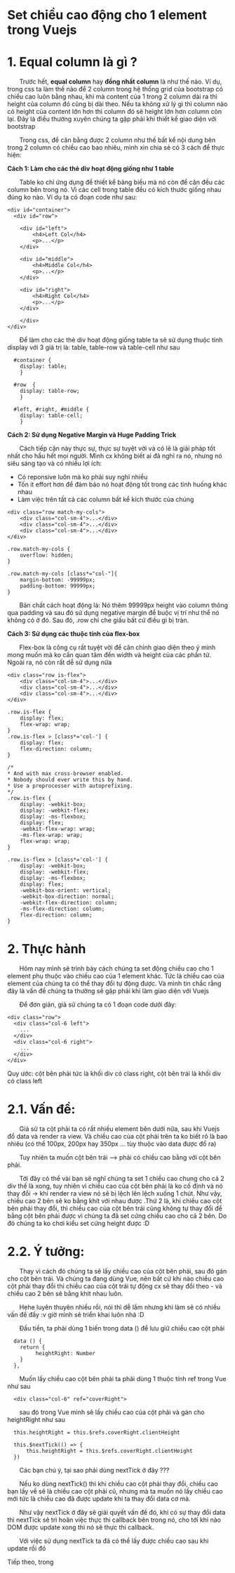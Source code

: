# Set chiều cao động cho 1 element trong Vuejs

# 1. Equal column là gì ?
&nbsp;&nbsp;&nbsp;&nbsp;&nbsp;&nbsp; Trước hết, **equal column** hay **đồng nhất column** là như thế nào. Ví dụ, trong css ta làm thế nào để 2 column trong hệ thống grid của bootstrap có chiều cao luôn bằng nhau, khi mà content của 1 trong 2 column dài ra thì height của column đó cũng bị dài theo. Nếu ta không xử lý gì thì column nào có height của content lớn hơn thì column đó sẽ height lớn hơn column còn lại. Đây là điều thường xuyên chúng ta gặp phải khi thiết kế giao diện với bootstrap

&nbsp;&nbsp;&nbsp;&nbsp;&nbsp;&nbsp; Trong css, để cân bằng được 2 column như thế bất kể nội dung bên trong 2 column có chiều cao bao nhiêu, mình xin chia sẻ có 3 cách để thực hiện:

**Cách 1: Làm cho các thẻ div hoạt động giống như 1 table**

&nbsp;&nbsp;&nbsp;&nbsp;&nbsp;&nbsp; Table ko chỉ ứng dụng để thiết kể bảng biểu mà nó còn để căn đều các column bên trong nó. Vì các cell trong table đều có kích thước giống nhau đúng ko nào. Ví dụ ta có đoạn code như sau:

```
<div id="container">
  <div id="row">

  	<div id="left">
  		<h4>Left Col</h4>
  		<p>...</p>
  	</div>

  	<div id="middle">
  		<h4>Middle Col</h4>
  		<p>...</p>
  	</div>

  	<div id="right">
    	<h4>Right Col</h4>
    	<p>...</p>
  	</div>

	</div>
</div>
```

&nbsp;&nbsp;&nbsp;&nbsp;&nbsp;&nbsp; Để làm cho các thẻ div hoạt động giống table ta sẽ sử dụng thuộc tính display với 3 giá trị là: table, table-row và table-cell như sau

```
  #container {
    display: table;
    }

  #row  {
    display: table-row;
    }

  #left, #right, #middle {
    display: table-cell;
    }
```

**Cách 2: Sử dụng Negative Margin và Huge Padding Trick**

&nbsp;&nbsp;&nbsp;&nbsp;&nbsp;&nbsp; Cách tiếp cận này thực sự, thực sự tuyệt vời và có lẽ là giải pháp tốt nhất cho hầu hết mọi người. Mình cx không biết ai đã nghĩ ra nó, nhưng nó siêu sáng tạo và có nhiều lợi ích:

* Có reponsive luôn mà ko phải suy nghĩ nhiều
* Tốn ít effort hơn để đảm bảo nó hoạt động tốt trong các tình huống khác nhau
* Làm việc trên tất cả các column bất kể kích thước của chúng

```
<div class="row match-my-cols">
    <div class="col-sm-4">...</div>
    <div class="col-sm-4">...</div>
    <div class="col-sm-4">...</div>
</div>
```

```
.row.match-my-cols {
    overflow: hidden; 
}

.row.match-my-cols [class*="col-"]{
    margin-bottom: -99999px;
    padding-bottom: 99999px;
}
```

&nbsp;&nbsp;&nbsp;&nbsp;&nbsp;&nbsp; Bản chất cách hoạt động là: Nó thêm 99999px height vào column thông qua padding và sau đó sử dụng negative margin để buộc vị trí như thể nó không có ở đó. Sau đó, .row chỉ che giấu bất cứ điều gì bị tràn.

**Cách 3: Sử dụng các thuộc tính của flex-box**

&nbsp;&nbsp;&nbsp;&nbsp;&nbsp;&nbsp; Flex-box là công cụ rất tuyệt vời để căn chỉnh giao diện theo ý mình mong muốn mà ko cần quan tâm đến width và height của các phần tử. Ngoài ra, nó còn rất dễ sử dụng nữa

```
<div class="row is-flex">
    <div class="col-sm-4">...</div>
    <div class="col-sm-4">...</div>
    <div class="col-sm-4">...</div>
</div>
```

```
.row.is-flex {
    display: flex;
    flex-wrap: wrap;
}
.row.is-flex > [class*='col-'] {
    display: flex;
    flex-direction: column;
}

/*
* And with max cross-browser enabled.
* Nobody should ever write this by hand. 
* Use a preprocesser with autoprefixing.
*/
.row.is-flex {
    display: -webkit-box;
    display: -webkit-flex;
    display: -ms-flexbox;
    display: flex;
    -webkit-flex-wrap: wrap;
    -ms-flex-wrap: wrap;
    flex-wrap: wrap;
}

.row.is-flex > [class*='col-'] {
    display: -webkit-box;
    display: -webkit-flex;
    display: -ms-flexbox;
    display: flex;
    -webkit-box-orient: vertical;
    -webkit-box-direction: normal;
    -webkit-flex-direction: column;
    -ms-flex-direction: column;
    flex-direction: column;
}
```

# 2. Thực hành

&nbsp;&nbsp;&nbsp;&nbsp;&nbsp;&nbsp; Hôm nay mình sẽ trình bày cách chúng ta set động chiều cao cho 1 element phụ thuộc vào chiều cao của 1 element khác. Tức là chiều cao của element của chúng ta có thể thay đổi tự động được. Và mình tin chắc rằng đây là vấn đề chúng ta thường sẽ gặp phải khi làm giao diện với Vuejs

&nbsp;&nbsp;&nbsp;&nbsp;&nbsp;&nbsp; Để đơn giản, giả sử chúng ta có 1 đoạn code dưới đây:

```
<div class="row">
  <div class="col-6 left">
    ...
  </div>
  <div class="col-6 right">
    ...
  </div>
</div>
```
      
Quy ước: cột bên phải tức là khối div có class right, cột bên trái là khối div có class left

# 2.1. Vấn đề:

&nbsp;&nbsp;&nbsp;&nbsp;&nbsp;&nbsp; Giả sử ta cột phải ta có rất nhiều element bên dưới nữa, sau khi Vuejs đổ data và render ra view. Và chiều cao của cột phải trên ta ko biết rõ là bao nhiêu (có thể 100px, 200px hay 350px … tùy thuộc vào data được đổ ra)

&nbsp;&nbsp;&nbsp;&nbsp;&nbsp;&nbsp; Tuy nhiên ta muốn cột bên trái --> phải có chiều cao bằng với cột bên phải. 

&nbsp;&nbsp;&nbsp;&nbsp;&nbsp;&nbsp; Tới đây có thể vài bạn sẽ nghĩ chúng ta set 1 chiều cao chung cho cả 2 div thế là xong, tuy nhiên vì chiều cao của cột bên phải là ko cố định và nó thay đổi → khi render ra view nó sẽ bị lệch lên lệch xuống 1 chút. Như vậy, chiều cao 2 bên sẽ ko bằng khít với nhau được .Thứ 2 là, khi chiều cao cột bên phải thay đổi, thì chiều cao của cột bên trái cũng không tự thay đổi để bằng cột bên phải được vì chúng ta đã set cứng chiều cao cho cả 2 bên. Do đó chúng ta ko chơi kiểu set cứng height được :D

# 2.2. Ý tưởng:

&nbsp;&nbsp;&nbsp;&nbsp;&nbsp;&nbsp; Thay vì cách đó chúng ta sẽ lấy chiều cao của cột bên phải, sau đó gán cho cột bên trái. Và chúng ta đang dùng Vue, nên bất cứ khi nào chiều cao cột phải thay đổi thì chiều cao của cột trái tự động cx sẽ thay đổi theo - và chiều cao 2 bên sẽ bằng khít nhau luôn.

&nbsp;&nbsp;&nbsp;&nbsp;&nbsp;&nbsp; Hehe luyên thuyên nhiều rồi, nói thì dễ lắm nhưng khi làm sẽ có nhiều vấn đề đấy :v giờ mình sẽ triển khai luôn nhá :D

&nbsp;&nbsp;&nbsp;&nbsp;&nbsp;&nbsp; Đầu tiền, ta phải dùng 1 biến trong data () để lưu giữ chiều cao cột phải

```
  data () {
    return {
         heightRight: Number
    }
  },
```

&nbsp;&nbsp;&nbsp;&nbsp;&nbsp;&nbsp; Muốn lấy chiều cao cột bên phải ta phải dùng 1 thuộc tính ref trong Vue như sau 

```
  <div class="col-6" ref="coverRight">
```
  
&nbsp;&nbsp;&nbsp;&nbsp;&nbsp;&nbsp; sau đó trong Vue mình sẽ lấy chiều cao của cột phải và gán cho heightRight như sau 

```
  this.heightRight = this.$refs.coverRight.clientHeight
```


```
  this.$nextTick(() => {
      this.heightRight = this.$refs.coverRight.clientHeight
  })
```

&nbsp;&nbsp;&nbsp;&nbsp;&nbsp;&nbsp; Các bạn chú ý, tại sao phải dùng nextTick ở đây ???

&nbsp;&nbsp;&nbsp;&nbsp;&nbsp;&nbsp; Nếu ko dùng nextTick() thì khi chiều cao cột phải thay đổi, chiều cao bạn lấy về sẽ là chiều cao cột phải cũ, nhưng mà ta muốn nó lấy chiều cao mới tức là chiều cao đã được update khi ta thay đổi data cơ mà. 

&nbsp;&nbsp;&nbsp;&nbsp;&nbsp;&nbsp; Như vậy nextTick ở đây sẽ giải quyết vấn đề đó, khi có sự thay đổi data thì nextTick sẽ trì hoãn việc thực thi callback bên trong nó, cho tới khi nào DOM được update xong thì nó sẽ thực thi callback.

&nbsp;&nbsp;&nbsp;&nbsp;&nbsp;&nbsp; Với việc sử dụng nextTick ta đã có thể lấy được chiều cao sau khi update rồi đó

Tiếp theo, trong <template> chúng ta sẽ binding 1 style height cho cột trái để nó nhận được giá trị heightRight ta vừa set như sau

```
  <div class="col-6 left" :style="{'height': heightRight  + 'px'}">
```

&nbsp;&nbsp;&nbsp;&nbsp;&nbsp;&nbsp; Như vậy là cột trái đã sẵn sàng nhận giá trị chiều cao của cột phải rồi

&nbsp;&nbsp;&nbsp;&nbsp;&nbsp;&nbsp; Trong code của mình, khi nào data của cột phải thay đổi ⇔ chiều cao cột phải thay đổi ta chỉ cần gọi đoạn code nextTick ở trên là xong đúng ko.

&nbsp;&nbsp;&nbsp;&nbsp;&nbsp;&nbsp; Ko hẳn như vậy sẽ có 1 số vấn đề như sau: 

&nbsp;&nbsp;&nbsp;&nbsp;&nbsp;&nbsp; - Sẽ có rất nhiều chỗ có thể dẫn đến data của cột phải thay đổi → chẳng lẽ ta thêm đoạn code này vào tất cả các chỗ trên. Rất rối và ta ko control được khi app to ra 


&nbsp;&nbsp;&nbsp;&nbsp;&nbsp;&nbsp; Ở đây chúng ta có 1 cách xuất sắc hơn đó là ta viết đoạn code này vào giai đoạn updated trong lifecycle của Vue - Đó là lúc mà Vue đã render xong giao diện khi có bất kì sự thay đổi dữ liệu nào xảy ra

&nbsp;&nbsp;&nbsp;&nbsp;&nbsp;&nbsp; Trước hết, ta phải gói đoạn code nextTick vào trong 1 function và đưa vào trong method trước như sau:

```
methods: {
    ...
    setHeightLeft () {
      this.$nextTick(() => {
        this.heightListRemind = this.$refs.coverRight.clientHeight
      })
    },
    ...
}
```

&nbsp;&nbsp;&nbsp;&nbsp;&nbsp;&nbsp; Sau đó trong updated() ta chỉ cần gọi hàm setHeightLeft là xong

&nbsp;&nbsp;&nbsp;&nbsp;&nbsp;&nbsp; Hơi loằng ngoằng 1 chút nhưng cũng khá đơn giản thôi phải không nào, chúc các bạn thành công, hẹn gặp lại các bạn :)))

# 3. Tài liệu tham khảo:

* [https://snook.ca/archives/html_and_css/getting_your_di](https://snook.ca/archives/html_and_css/getting_your_di)
* [https://scotch.io/bar-talk/different-tricks-on-how-to-make-bootstrap-columns-all-the-same-height](https://scotch.io/bar-talk/different-tricks-on-how-to-make-bootstrap-columns-all-the-same-height)
